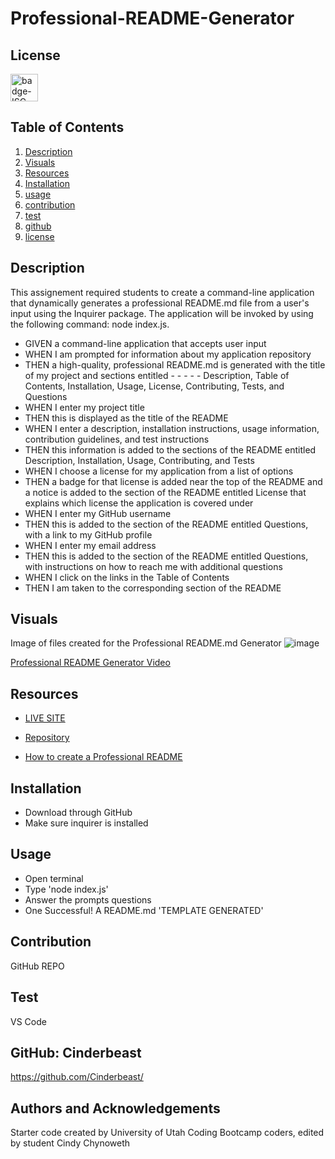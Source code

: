 
# Professional-README-Generator

## License
<img src="https://img.shields.io/badge/license-ISC-goldenrod" alt="badge-ISC" height="44" />

## Table of Contents
  1. [Description](#description)
  2. [Visuals](#visuals)
  3. [Resources](#resources)
  4. [Installation](#installation)
  5. [usage](#usage)
  6. [contribution](#contribution)
  7. [test](#test)
  8. [github](#github)
  9. [license](#license)
  
## Description
This assignement required students to create a command-line application that dynamically generates a professional README.md file from a user's input using the Inquirer package. The application will be invoked by using the following command: node index.js.

- GIVEN a command-line application that accepts user input
- WHEN I am prompted for information about my application repository
- THEN a high-quality, professional README.md is generated with the title of my project and sections entitled - - - - - Description, Table of Contents, Installation, Usage, License, Contributing, Tests, and Questions
- WHEN I enter my project title
- THEN this is displayed as the title of the README
- WHEN I enter a description, installation instructions, usage information, contribution guidelines, and test instructions
- THEN this information is added to the sections of the README entitled Description, Installation, Usage, Contributing, and Tests
- WHEN I choose a license for my application from a list of options
- THEN a badge for that license is added near the top of the README and a notice is added to the section of the README entitled License that explains which license the application is covered under
- WHEN I enter my GitHub username
- THEN this is added to the section of the README entitled Questions, with a link to my GitHub profile
- WHEN I enter my email address
- THEN this is added to the section of the README entitled Questions, with instructions on how to reach me with additional questions
- WHEN I click on the links in the Table of Contents
- THEN I am taken to the corresponding section of the README

## Visuals

Image of files created for the Professional README.md Generator
![image](https://user-images.githubusercontent.com/105569378/183319316-f66f5cb3-d3da-4692-bdaf-3c4845f0d428.png)

[Professional README Generator Video](chrome-extension://mmeijimgabbpbgpdklnllpncmdofkcpn/app.html#/files/a05218a7-794d-438e-y9df-45ae734ace08)

## Resources

- [LIVE SITE](https://cinderbeast.github.io/09-Node.js-Challenge-Professional-README-Generator/)

- [Repository](https://github.com/Cinderbeast/09-Node.js-Challenge-Professional-README-Generator)

- [How to create a Professional README](https://coding-boot-camp.github.io/full-stack/github/professional-readme-guide)

## Installation
- Download through GitHub
- Make sure inquirer is installed

## Usage
- Open terminal
- Type 'node index.js'
- Answer the prompts questions
- One Successful! A README.md 'TEMPLATE GENERATED'

## Contribution
GitHub REPO

## Test 
VS Code

## GitHub: Cinderbeast
https://github.com/Cinderbeast/

## Authors and Acknowledgements
Starter code created by University of Utah Coding Bootcamp coders, edited by student Cindy Chynoweth


  
    

